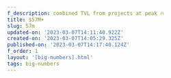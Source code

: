 ```yaml
---
f_description: combined TVL from projects at peak 🔥
title: $57M+
slug: 57m
updated-on: '2023-03-07T14:11:40.922Z'
created-on: '2023-03-07T14:05:29.325Z'
published-on: '2023-03-07T14:17:40.124Z'
f_order: 1
layout: '[big-numbers].html'
tags: big-numbers
---
```



